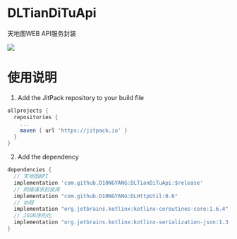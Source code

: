 # DLTianDiTuApi
天地图WEB API服务封装

[![](https://jitpack.io/v/D10NGYANG/DLTianDiTuApi.svg)](https://jitpack.io/#D10NGYANG/DLTianDiTuApi)

# 使用说明
1. Add the JitPack repository to your build file
```build.gradle
allprojects {
  repositories {
    ...
    maven { url 'https://jitpack.io' }
  }
}
```
2. Add the dependency
```build.gradle
dependencies {
  // 天地图API
  implementation 'com.github.D10NGYANG:DLTianDiTuApi:$release'
  // 网络请求封装库
  implementation "com.github.D10NGYANG:DLHttpUtil:0.6"
  // 协程
  implementation "org.jetbrains.kotlinx:kotlinx-coroutines-core:1.6.4"
  // JSON序列化
  implementation "org.jetbrains.kotlinx:kotlinx-serialization-json:1.3.3"
}
```
